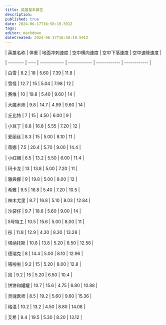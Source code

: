 ```yaml
---
title: 英雄基本属性
description: 
published: true
date: 2024-06-17T16:58:19.591Z
tags: 
editor: markdown
dateCreated: 2024-06-17T16:58:19.591Z
---
```


| 英雄名称 | 体重 | 地面冲刺速度 | 空中横向速度 | 空中下落速度 | 空中速降速度 |

| -------- | ---- | ------------ | ------------ | ------------ | ------------ |

| 白雪     | 8.2  | 18           | 5.60         | 7.39         | 11.8         |

| 雪怪     | 12.7 | 15           | 5.04         | 7.98         | 12           |

| 赛维     | 10   | 19.8         | 5.40         | 9.60         | 14           |

| 大魔术师 | 9.8  | 14.7         | 4.99         | 9.60         | 14           |

| 丘比特   | 7    | 15           | 4.50         | 6.00         | 9            |

| 小豆丁   | 8.8  | 16.8         | 5.55         | 7.20         | 12           |

| 爱丽丝   | 8.3  | 15           | 5.00         | 8.10         | 11           |

| 蒂娜     | 7.5  | 20.4         | 5.70         | 9.00         | 14.4         |

| 小红帽   | 8.5  | 13.2         | 5.50         | 6.00         | 11.4         |

| 玛卡龙   | 13   | 13.8         | 5.00         | 7.20         | 11           |

| 雅典娜   | 9    | 19.8         | 5.00         | 8.00         | 12           |

| 希雅     | 9.5  | 16.8         | 5.40         | 7.20         | 10.5         |

| 神木尤里 | 8.7  | 16.8         | 5.10         | 8.03         | 12.84        |

| 沙袋仔   | 9.7  | 18.6         | 5.60         | 9.00         | 14           |

| 5号特工 | 10.5 | 15.6         | 5.00         | 8.00         | 11           |

| 彤       | 11.8 | 12.9         | 4.30         | 8.30         | 13.28        |

| 塔纳托斯 | 10.8 | 13.8         | 5.20         | 8.50         | 12.58        |

| 德瑞克   | 8    | 14.4         | 5.00         | 8.10         | 12.96        |

| 嗒啦啦   | 9.2  | 15           | 5.20         | 8.00         | 12.8         |

| 岚       | 9.2  | 15           | 5.20         | 6.50         | 10.4         |

| 饼饼和罐罐 | 10.7 | 15.6       | 4.75         | 6.80         | 10.88        |

| 灵魂医师 | 8.5  | 19.2         | 5.60         | 9.60         | 15.36        |

| 格温     | 10.2 | 13.2         | 4.50         | 8.80         | 14.08        |

| 艾希     | 9.4  | 19.5         | 5.30         | 8.20         | 13.12        |

